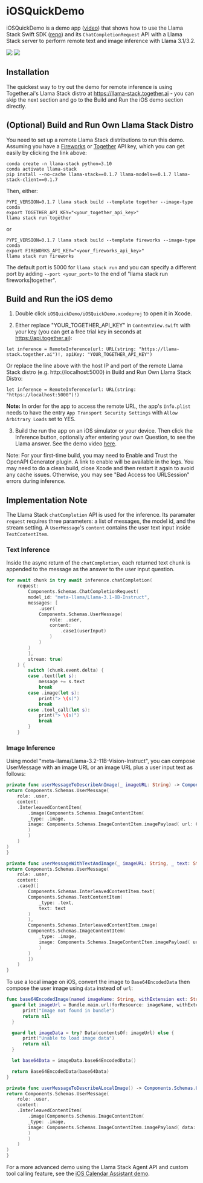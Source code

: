 # iOSQuickDemo

iOSQuickDemo is a demo app ([video](https://drive.google.com/file/d/1X6rohq9PhVqzqWDtVKdGEhMpWaiTp79D/view?usp=sharing)) that shows how to use the Llama Stack Swift SDK ([repo](https://github.com/meta-llama/llama-stack-client-swift)) and its `ChatCompletionRequest` API with a Llama Stack server to perform remote text and image inference with Llama 3.1/3.2.

![](ios1.png)
![](ios2.png)

## Installation

The quickest way to try out the demo for remote inference is using Together.ai's Llama Stack distro at https://llama-stack.together.ai - you can skip the next section and go to the Build and Run the iOS demo section directly.

## (Optional) Build and Run Own Llama Stack Distro

You need to set up a remote Llama Stack distributions to run this demo. Assuming you have a [Fireworks](https://fireworks.ai/account/api-keys) or [Together](https://api.together.ai/) API key, which you can get easily by clicking the link above:

```
conda create -n llama-stack python=3.10
conda activate llama-stack
pip install --no-cache llama-stack==0.1.7 llama-models==0.1.7 llama-stack-client==0.1.7
```

Then, either:
```
PYPI_VERSION=0.1.7 llama stack build --template together --image-type conda
export TOGETHER_API_KEY="<your_together_api_key>"
llama stack run together
```
or
```
PYPI_VERSION=0.1.7 llama stack build --template fireworks --image-type conda
export FIREWORKS_API_KEY="<your_fireworks_api_key>"
llama stack run fireworks
```

The default port is 5000 for `llama stack run` and you can specify a different port by adding `--port <your_port>` to the end of "llama stack run fireworks|together".

## Build and Run the iOS demo

1. Double click `iOSQuickDemo/iOSQuickDemo.xcodeproj` to open it in Xcode.

2. Either replace "YOUR_TOGETHER_API_KEY" in `ContentView.swift` with your key (you can get a free trial key in seconds at https://api.together.ai):
```
let inference = RemoteInference(url: URL(string: "https://llama-stack.together.ai")!, apiKey: "YOUR_TOGETHER_API_KEY")
```

Or replace the line above with the host IP and port of the remote Llama Stack distro (e.g. http://localhost:5000) in Build and Run Own Llama Stack Distro:

```
let inference = RemoteInference(url: URL(string: "https://localhost:5000")!)
```

**Note:** In order for the app to access the remote URL, the app's `Info.plist` needs to have the entry `App Transport Security Settings` with `Allow Arbitrary Loads` set to YES.

3. Build the run the app on an iOS simulator or your device. Then click the Inference button, optionally after entering your own Question, to see the Llama answer. See the demo video [here](https://drive.google.com/file/d/1HnME3VmsYlyeFgsIOMlxZy5c8S2xP4r4/view?usp=sharing).

Note: For your first-time build, you may need to Enable and Trust the OpenAPI Generator plugin. A link to enable will be available in the logs. You may need to do a clean build, close Xcode and then restart it again to avoid any cache issues. Otherwise, you may see "Bad Access too URLSession" errors during inference.


## Implementation Note

The Llama Stack `chatCompletion` API is used for the inference. Its paramater `request` requires three parameters: a list of messages, the model id, and the stream setting. A `UserMessage`'s `content` contains the user text input inside `TextContentItem`.

### Text Inference

Inside the async return of the `chatCompletion`, each returned text chunk is appended to the message as the answer to the user input question.

```swift
for await chunk in try await inference.chatCompletion(
    request:
        Components.Schemas.ChatCompletionRequest(
        model_id: "meta-llama/Llama-3.1-8B-Instruct",
        messages: [
            .user(
            Components.Schemas.UserMessage(
                role: .user,
                content:
                    .case1(userInput)
                )
            )
        )
        ],
        stream: true)
    ) {
        switch (chunk.event.delta) {
        case .text(let s):
            message += s.text
            break
        case .image(let s):
            print("> \(s)")
            break
        case .tool_call(let s):
            print("> \(s)")
            break
        }
    }
```

### Image Inference

Using model "meta-llama/Llama-3.2-11B-Vision-Instruct", you can compose UserMessage with an image URL or an image URL plus a user input text as follows:

```swift
private func userMessageToDescribeAnImage(_ imageURL: String) -> Components.Schemas.UserMessage {
return Components.Schemas.UserMessage(
    role: .user,
    content:
    .InterleavedContentItem(
        .image(Components.Schemas.ImageContentItem(
        _type: .image,
        image: Components.Schemas.ImageContentItem.imagePayload( url: Components.Schemas.URL(uri: imageURL))
        )
        )
    )
)
}

private func userMessageWithTextAndImage(_ imageURL: String, _ text: String) -> Components.Schemas.UserMessage {
return Components.Schemas.UserMessage(
    role: .user,
    content:
    .case3([
        Components.Schemas.InterleavedContentItem.text(
        Components.Schemas.TextContentItem(
            _type: .text,
            text: text
        )
        ),
        Components.Schemas.InterleavedContentItem.image(
        Components.Schemas.ImageContentItem(
            _type: .image,
            image: Components.Schemas.ImageContentItem.imagePayload( url: Components.Schemas.URL(uri: imageURL))
            )
        )
        ])
    )
}
```

To use a local image on iOS, convert the image to `Base64EncodedData` then compose the user image using `data` instead of `url`:

```swift
func base64EncodedImage(named imageName: String, withExtension ext: String) -> Base64EncodedData? {
  guard let imageUrl = Bundle.main.url(forResource: imageName, withExtension: ext) else {
      print("Image not found in bundle")
      return nil
  }

  guard let imageData = try? Data(contentsOf: imageUrl) else {
      print("Unable to load image data")
      return nil
  }

  let base64Data = imageData.base64EncodedData()

  return Base64EncodedData(base64Data)
}

private func userMessageToDescribeALocalImage() -> Components.Schemas.UserMessage {
return Components.Schemas.UserMessage(
    role: .user,
    content:
    .InterleavedContentItem(
        .image(Components.Schemas.ImageContentItem(
        _type: .image,
        image: Components.Schemas.ImageContentItem.imagePayload( data: base64EncodedImage(named: "Llama_Repo", withExtension: "jpeg"))
        )
        )
    )
)
}
```

For a more advanced demo using the Llama Stack Agent API and custom tool calling feature, see the [iOS Calendar Assistant demo](../ios_calendar_assistant).
